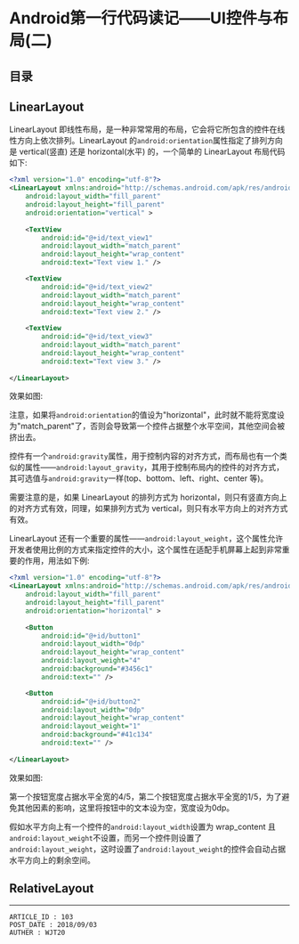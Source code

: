 
# Android第一行代码读记——UI控件与布局(二) #

## 目录 ##

## LinearLayout ##

LinearLayout 即线性布局，是一种非常常用的布局，它会将它所包含的控件在线性方向上依次排列。LinearLayout 的`android:orientation`属性指定了排列方向是 vertical(竖直) 还是 horizontal(水平) 的，一个简单的 LinearLayout 布局代码如下:

```xml
<?xml version="1.0" encoding="utf-8"?>
<LinearLayout xmlns:android="http://schemas.android.com/apk/res/android"
    android:layout_width="fill_parent"
    android:layout_height="fill_parent"
    android:orientation="vertical" >
    
    <TextView
        android:id="@+id/text_view1"
        android:layout_width="match_parent"
        android:layout_height="wrap_content"
        android:text="Text view 1." />

    <TextView
        android:id="@+id/text_view2"
        android:layout_width="match_parent"
        android:layout_height="wrap_content"
        android:text="Text view 2." />
    
    <TextView
        android:id="@+id/text_view3"
        android:layout_width="match_parent"
        android:layout_height="wrap_content"
        android:text="Text view 3." />
    
</LinearLayout>
```

效果如图:



注意，如果将`android:orientation`的值设为"horizontal"，此时就不能将宽度设为"match_parent"了，否则会导致第一个控件占据整个水平空间，其他空间会被挤出去。

控件有一个`android:gravity`属性，用于控制内容的对齐方式，而布局也有一个类似的属性——`android:layout_gravity`，其用于控制布局内的控件的对齐方式，其可选值与`android:gravity`一样(top、bottom、left、right、center 等)。

需要注意的是，如果 LinearLayout 的排列方式为 horizontal，则只有竖直方向上的对齐方式有效，同理，如果排列方式为 vertical，则只有水平方向上的对齐方式有效。

LinearLayout 还有一个重要的属性——`android:layout_weight`，这个属性允许开发者使用比例的方式来指定控件的大小，这个属性在适配手机屏幕上起到非常重要的作用，用法如下例:

```xml
<?xml version="1.0" encoding="utf-8"?>
<LinearLayout xmlns:android="http://schemas.android.com/apk/res/android"
    android:layout_width="fill_parent"
    android:layout_height="fill_parent"
    android:orientation="horizontal" >
    
    <Button
        android:id="@+id/button1"
        android:layout_width="0dp"
        android:layout_height="wrap_content"
        android:layout_weight="4"
        android:background="#3456c1"
        android:text="" />

    <Button
        android:id="@+id/button2"
        android:layout_width="0dp"
        android:layout_height="wrap_content"
        android:layout_weight="1"
        android:background="#41c134"
        android:text="" />
    
</LinearLayout>
```

效果如图:


第一个按钮宽度占据水平全宽的4/5，第二个按钮宽度占据水平全宽的1/5，为了避免其他因素的影响，这里将按钮中的文本设为空，宽度设为0dp。

假如水平方向上有一个控件的`android:layout_width`设置为 wrap_content 且`android:layout_weight`不设置，而另一个控件则设置了`android:layout_weight`，这时设置了`android:layout_weight`的控件会自动占据水平方向上的剩余空间。

## RelativeLayout ##



---

```
ARTICLE_ID : 103
POST_DATE : 2018/09/03
AUTHER : WJT20
```
